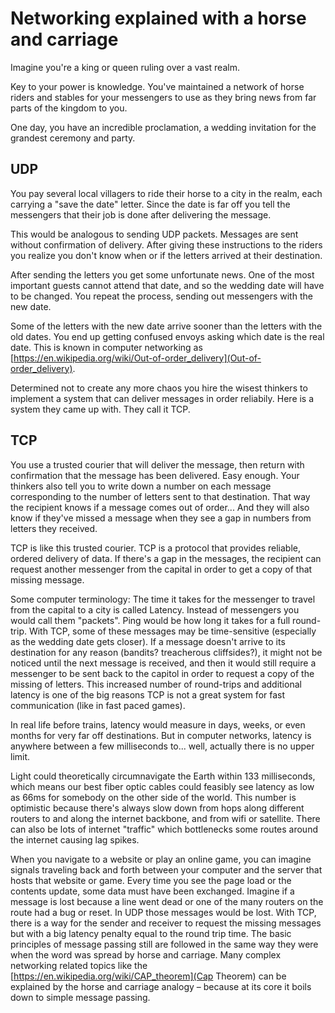 # Networking explained with a horse and carriage

Imagine you're a king or queen ruling over a vast realm.

Key to your power is knowledge. You've maintained a network of horse riders and stables for your messengers to use as they bring news from far parts of the kingdom to you. 

One day, you have an incredible proclamation, a wedding invitation for the grandest ceremony and party.

## UDP

You pay several local villagers to ride their horse to a city in the realm, each carrying a "save the date" letter. Since the date is far off you tell the messengers that their job is done after delivering the message.

This would be analogous to sending UDP packets. Messages are sent without confirmation of delivery. After giving these instructions to the riders you realize you don't know when or if the letters arrived at their destination. 

After sending the letters you get some unfortunate news. One of the most important guests cannot attend that date, and so the wedding date will have to be changed. You repeat the process, sending out messengers with the new date. 

Some of the letters with the new date arrive sooner than the letters with the old dates. You end up getting confused envoys asking which date is the real date. This is known in computer networking as [https://en.wikipedia.org/wiki/Out-of-order_delivery](Out-of-order_delivery). 

Determined not to create any more chaos you hire the wisest thinkers to implement a system that can deliver messages in order reliabily. Here is a system they came up with. They call it TCP.

## TCP

You use a trusted courier that will deliver the message, then return with confirmation that the message has been delivered. Easy enough. Your thinkers also tell you to write down a number on each message corresponding to the number of letters sent to that destination. That way the recipient knows if a message comes out of order... And they will also know if they've missed a message when they see a gap in numbers from letters they received.

TCP is like this trusted courier. TCP is a protocol that provides reliable, ordered delivery of data. If there's a gap in the messages, the recipient can request another messenger from the capital in order to get a copy of that missing message.

Some computer terminology: The time it takes for the messenger to travel from the capital to a city is called Latency. Instead of messengers you would call them "packets". Ping would be how long it takes for a full round-trip. With TCP, some of these messages may be time-sensitive (especially as the wedding date gets closer). If a message doesn't arrive to its destination for any reason (bandits? treacherous cliffsides?), it might not be noticed until the next message is received, and then it would still require a messenger to be sent back to the capitol in order to request a copy of the missing of letters. This increased number of round-trips and additional latency is one of the big reasons TCP is not a great system for fast communication (like in fast paced games).

In real life before trains, latency would measure in days, weeks, or even months for very far off destinations. But in computer networks, latency is anywhere between a few milliseconds to... well, actually there is no upper limit. 

Light could theoretically circumnavigate the Earth within 133 milliseconds, which means our best fiber optic cables could feasibly see latency as low as 66ms for somebody on the other side of the world. This number is optimistic because there's always slow down from hops along different routers to and along the internet backbone, and from wifi or satellite. There can also be lots of internet "traffic" which bottlenecks some routes around the internet causing lag spikes.

When you navigate to a website or play an online game, you can imagine signals traveling back and forth between your computer and the server that hosts that website or game. Every time you see the page load or the contents update, some data must have been exchanged. Imagine if a message is lost because a line went dead or one of the many routers on the route had a bug or reset. In UDP those messages would be lost. With TCP, there is a way for the sender and receiver to request the missing messages but with a big latency penalty equal to the round trip time. The basic principles of message passing still are followed in the same way they were when the word was spread by horse and carriage. Many complex networking related topics like the [https://en.wikipedia.org/wiki/CAP_theorem](Cap Theorem) can be explained by the horse and carriage analogy – because at its core it boils down to simple message passing.
